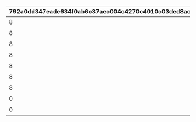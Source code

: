 |792a0dd347eade634f0ab6c37aec004c4270c4010c03ded8ac28277b28df392a|4dcbe8387cbde9f043bc6f23f0b32f971e53e8b6c348868e290aed18d395e299|ba392b25b0345d938577c78d4267b3665566d0e081bc863a0510a15d9540f262|f9d9a4b9146067d3c6c382a839074ae8a54b83e34454d6f215d07fa3a28844bd|066e253fb021109befb969d65774e7f54c60b29ea866cf7925eef5cdf178d632|dda7e46f0807c2dbe73068cc917d35784222601bbee2f19ed946c77c345c51e4|8a3df8b7de74c86487f870255fbd6907333e3d4aa3580979b9d494fdf50b100c|7e924e120cdbb2c41e99e9e2fa61fb02c794a42a783e359f161d04f739b0b005|
| --- | --- | --- | --- | --- | --- | --- | --- |
|8|40|91002|10134|5134061|ハツネの初夢|2|1|
|8|40|91002|10134|5134062|イノリの初夢|2|0|
|8|40|91002|10134|5134063|カスミの初夢|2|0|
|8|40|91002|10134|5134064|リンの初夢|2|0|
|8|40|91002|10134|5134065|シオリの初夢|2|0|
|8|40|91002|10134|5134066|ミツキの初夢|2|0|
|8|40|91002|10134|5134067|エリコの初夢|2|0|
|0|0|0|10134|5134601|オープニング|1|1|
|0|0|0|10134|5134602|エンディング|3|0|
